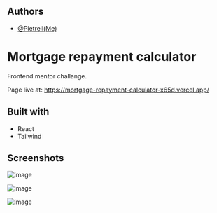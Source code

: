 
## Authors

- [@Pietrell(Me)](https://github.com/PiotrPlotast/)


# Mortgage repayment calculator
Frontend mentor challange. 

Page live at: 
https://mortgage-repayment-calculator-x65d.vercel.app/
## Built with

- React  
- Tailwind
## Screenshots

![image](https://github.com/user-attachments/assets/6ca95892-0604-4ee0-bd20-09aa2aab80f1)

![image](https://github.com/user-attachments/assets/c1d349a2-5108-4bc9-b7bf-0732ad44c6e8)

![image](https://github.com/user-attachments/assets/c32ee994-fa7e-4e0b-8644-3b9bae6c88da)
